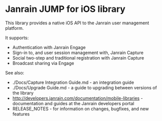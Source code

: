 # Janrain JUMP for iOS library

This library provides a native iOS API to the Janrain user management platform.

It supports:

 * Authentication with Janrain Engage
 * Sign-in to, and user session management with, Janrain Capture
 * Social two-step and traditional registration with Janrain Capture
 * Broadcast sharing via Engage

See also:

 * ./Docs/Capture Integration Guide.md - an integration guide
 * ./Docs/Upgrade Guide.md - a guide to upgrading between versions of the library
 * http://developers.janrain.com/documentation/mobile-libraries - 
   documentation and guides at the Janrain developers portal
 * RELEASE_NOTES - for information on changes, bugfixes, and new features
